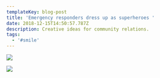 ```yaml
---
templateKey: blog-post
title: 'Emergency responders dress up as superheroes '
date: 2018-12-15T14:50:57.787Z
description: Creative ideas for community relations.
tags:
  - '#smile'
---
```

![](/img/screenshot_2018-12-15-09-50-28.png)

![](/img/screenshot_2018-12-15-09-50-06.png)
